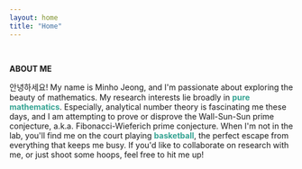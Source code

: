 ```yaml
---
layout: home
title: "Home"
---
```


<p><br></p>
<p style="line-height:1.2"><strong>ABOUT ME</strong></p>
안녕하세요! My name is Minho Jeong, and I'm passionate about exploring the beauty of mathematics. My research interests lie broadly in <strong><a href="https://xkcd.com/435" style="text-decoration-line: none"><font color="#34A392">pure mathematics</font></a></strong>. Especially, analytical number theory is fascinating me these days, and I am attempting to prove or disprove the Wall-Sun-Sun prime conjecture, a.k.a. Fibonacci-Wieferich prime conjecture. When I'm not in the lab, you'll find me on the court playing <strong><font color="#34A392">basketball</font></strong>, the perfect escape from everything that keeps me busy. If you'd like to collaborate on research with me, or just shoot some hoops, feel free to hit me up!
